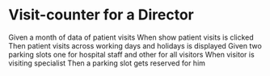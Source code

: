 # Visit-counter for a Director
  Given a month of data of patient visits When show patient visits is clicked Then patient visits across working days and holidays is displayed
  Given two parking slots one for hospital staff and other for all visitors When visitor is visiting specialist Then a parking slot gets reserved for him
